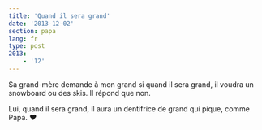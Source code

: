 ```yaml
---
title: 'Quand il sera grand'
date: '2013-12-02'
section: papa
lang: fr
type: post
2013:
    - '12'
---
```


Sa grand-mère demande à mon grand si quand il sera grand, il voudra un snowboard ou des skis. Il répond que non.

Lui, quand il sera grand, il aura un dentifrice de grand qui pique, comme Papa. ♥
